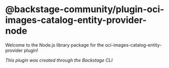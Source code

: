 # @backstage-community/plugin-oci-images-catalog-entity-provider-node

Welcome to the Node.js library package for the oci-images-catalog-entity-provider plugin!

_This plugin was created through the Backstage CLI_
